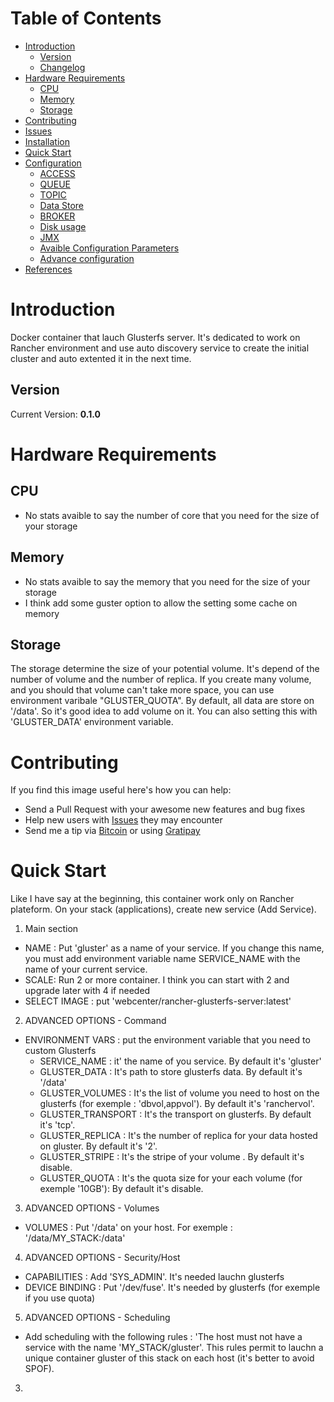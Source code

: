# Table of Contents
- [Introduction](#introduction)
    - [Version](#version)
    - [Changelog](Changelog.md)
- [Hardware Requirements](#hardware-requirements)
    - [CPU](#cpu)
    - [Memory](#memory)
    - [Storage](#storage)
- [Contributing](#contributing)
- [Issues](#issues)
- [Installation](#installation)
- [Quick Start](#quick-start)
- [Configuration](#configuration)
  - [ACCESS](#access)
  - [QUEUE](#queue)
  - [TOPIC](#topic)
  - [Data Store](#data-store)
  - [BROKER](#broker)
  - [Disk usage](#disk-usage)
  - [JMX](#JMX)
  - [Avaible Configuration Parameters](#avaible-configuration-parameters)
  - [Advance configuration](#advance-configuration)
- [References](#references)

# Introduction

Docker container that lauch Glusterfs server. It's dedicated to work on Rancher environment and use auto discovery service to create the initial cluster and auto extented it in the next time.

## Version

Current Version: **0.1.0**

# Hardware Requirements

## CPU

- No stats avaible to say the number of core that you need for the size of your storage

## Memory

- No stats avaible to say the memory that you need for the size of your storage
- I think add some guster option to allow the setting some cache on memory

## Storage

The storage determine the size of your potential volume. It's depend of the number of volume and the number of replica.
If you create many volume, and you should that volume can't take more space, you can use environment varibale "GLUSTER_QUOTA".
By default, all data are store on '/data'. So it's good idea to add volume on it. You can also setting this with 'GLUSTER_DATA' environment variable.

# Contributing

If you find this image useful here's how you can help:

- Send a Pull Request with your awesome new features and bug fixes
- Help new users with [Issues](https://github.com/disaster37/rancher-glusterfs-server/issues) they may encounter
- Send me a tip via [Bitcoin](https://www.coinbase.com/disaster37) or using [Gratipay](https://gratipay.com/disaster37/)


# Quick Start
Like I have say at the beginning, this container work only on Rancher plateform. On your stack (applications), create new service (Add Service).
1. Main section
- NAME : Put 'gluster' as a name of your service. If you change this name, you must add environment variable name SERVICE_NAME with the name of your current service.
- SCALE:  Run 2 or more container. I think you can start with 2 and upgrade later with 4 if needed
- SELECT IMAGE : put 'webcenter/rancher-glusterfs-server:latest'
2. ADVANCED OPTIONS - Command
- ENVIRONMENT VARS : put the environment variable that you need to custom Glusterfs
  - SERVICE_NAME : it' the name of you service. By default it's 'gluster'
  - GLUSTER_DATA : It's path to store glusterfs data. By default it's '/data'
  - GLUSTER_VOLUMES : It's the list of volume you need to host on the glusterfs (for exemple : 'dbvol,appvol'). By default it's 'ranchervol'.
  - GLUSTER_TRANSPORT : It's the transport on glusterfs. By default it's 'tcp'.
  - GLUSTER_REPLICA : It's the number of replica for your data hosted on gluster. By default it's '2'.
  - GLUSTER_STRIPE : It's the stripe of your volume . By default it's disable.
  - GLUSTER_QUOTA : It's the quota size for your each volume (for exemple '10GB'): By default it's disable.
3. ADVANCED OPTIONS - Volumes
  - VOLUMES : Put '/data' on your host. For exemple : '/data/MY_STACK:/data'
4. ADVANCED OPTIONS - Security/Host
  - CAPABILITIES : Add 'SYS_ADMIN'. It's needed lauchn glusterfs
  - DEVICE BINDING : Put '/dev/fuse'. It's needed by glusterfs (for exemple if you use quota)
5. ADVANCED OPTIONS - Scheduling
  - Add scheduling with the following rules : 'The host must not have a service with the name 'MY_STACK/gluster'. This rules permit to lauchn a unique container gluster of this stack on each host (it's better to avoid SPOF).
3. 


